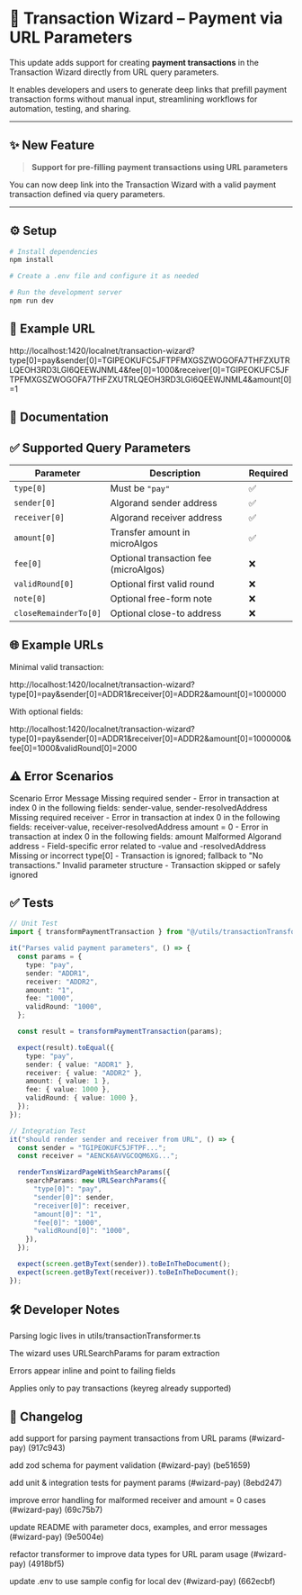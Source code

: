 # 💸 Transaction Wizard – Payment via URL Parameters

This update adds support for creating **payment transactions** in the Transaction Wizard directly from URL query parameters.

It enables developers and users to generate deep links that prefill payment transaction forms without manual input, streamlining workflows for automation, testing, and sharing.

---

## ✨ New Feature

> **Support for pre-filling payment transactions using URL parameters**

You can now deep link into the Transaction Wizard with a valid payment transaction defined via query parameters.

---

## ⚙️ Setup

```bash
# Install dependencies
npm install

# Create a .env file and configure it as needed

# Run the development server
npm run dev
```

## 🔗 Example URL

http://localhost:1420/localnet/transaction-wizard?type[0]=pay&sender[0]=TGIPEOKUFC5JFTPFMXGSZWOGOFA7THFZXUTRLQEOH3RD3LGI6QEEWJNML4&fee[0]=1000&receiver[0]=TGIPEOKUFC5JFTPFMXGSZWOGOFA7THFZXUTRLQEOH3RD3LGI6QEEWJNML4&amount[0]=1

## 📘 Documentation

## ✅ Supported Query Parameters

| Parameter             | Description                           | Required |
| --------------------- | ------------------------------------- | -------- |
| `type[0]`             | Must be `"pay"`                       | ✅       |
| `sender[0]`           | Algorand sender address               | ✅       |
| `receiver[0]`         | Algorand receiver address             | ✅       |
| `amount[0]`           | Transfer amount in microAlgos         | ✅       |
| `fee[0]`              | Optional transaction fee (microAlgos) | ❌       |
| `validRound[0]`       | Optional first valid round            | ❌       |
| `note[0]`             | Optional free-form note               | ❌       |
| `closeRemainderTo[0]` | Optional close-to address             | ❌       |

## 🌐 Example URLs

Minimal valid transaction:

http://localhost:1420/localnet/transaction-wizard?type[0]=pay&sender[0]=ADDR1&receiver[0]=ADDR2&amount[0]=1000000

With optional fields:

http://localhost:1420/localnet/transaction-wizard?type[0]=pay&sender[0]=ADDR1&receiver[0]=ADDR2&amount[0]=1000000&fee[0]=1000&validRound[0]=2000

## ⚠️ Error Scenarios

Scenario Error Message
Missing required sender - Error in transaction at index 0 in the following fields: sender-value, sender-resolvedAddress
Missing required receiver - Error in transaction at index 0 in the following fields: receiver-value, receiver-resolvedAddress
amount = 0 - Error in transaction at index 0 in the following fields: amount
Malformed Algorand address - Field-specific error related to -value and -resolvedAddress
Missing or incorrect type[0] - Transaction is ignored; fallback to "No transactions."
Invalid parameter structure - Transaction skipped or safely ignored

## ✅ Tests

```ts
// Unit Test
import { transformPaymentTransaction } from "@/utils/transactionTransformer";

it("Parses valid payment parameters", () => {
  const params = {
    type: "pay",
    sender: "ADDR1",
    receiver: "ADDR2",
    amount: "1",
    fee: "1000",
    validRound: "1000",
  };

  const result = transformPaymentTransaction(params);

  expect(result).toEqual({
    type: "pay",
    sender: { value: "ADDR1" },
    receiver: { value: "ADDR2" },
    amount: { value: 1 },
    fee: { value: 1000 },
    validRound: { value: 1000 },
  });
});

// Integration Test
it("should render sender and receiver from URL", () => {
  const sender = "TGIPEOKUFC5JFTPF...";
  const receiver = "AENCK6AVVGCOQM6XG...";

  renderTxnsWizardPageWithSearchParams({
    searchParams: new URLSearchParams({
      "type[0]": "pay",
      "sender[0]": sender,
      "receiver[0]": receiver,
      "amount[0]": "1",
      "fee[0]": "1000",
      "validRound[0]": "1000",
    }),
  });

  expect(screen.getByText(sender)).toBeInTheDocument();
  expect(screen.getByText(receiver)).toBeInTheDocument();
});
```

## 🛠 Developer Notes

Parsing logic lives in utils/transactionTransformer.ts

The wizard uses URLSearchParams for param extraction

Errors appear inline and point to failing fields

Applies only to pay transactions (keyreg already supported)

## 📝 Changelog

add support for parsing payment transactions from URL params (#wizard-pay) (917c943)

add zod schema for payment validation (#wizard-pay) (be51659)

add unit & integration tests for payment params (#wizard-pay) (8ebd247)

improve error handling for malformed receiver and amount = 0 cases (#wizard-pay) (69c75b7)

update README with parameter docs, examples, and error messages (#wizard-pay) (9e5004e)

refactor transformer to improve data types for URL param usage (#wizard-pay) (4918bf5)

update .env to use sample config for local dev (#wizard-pay) (662ecbf)
